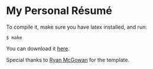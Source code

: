 # My Personal Résumé

To compile it, make sure you have latex installed, and run:

	$ make

You can download it [here](http://www.aclander.com/nathan_aclander_resume.pdf).

Special thanks to [Ryan McGowan](https://github.com/RyanMcG) for the template.
